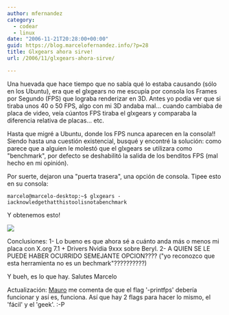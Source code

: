 ```yaml
---
author: mfernandez
category:
  - codear
  - linux
date: "2006-11-21T20:28:00+00:00"
guid: https://blog.marcelofernandez.info/?p=28
title: Glxgears ahora sirve!
url: /2006/11/glxgears-ahora-sirve/

---
```

Una huevada que hace tiempo que no sabía qué lo estaba causando (sólo en los Ubuntu), era que el glxgears no me escupía por consola los Frames por Segundo (FPS) que lograba renderizar en 3D. Antes yo podía ver que si tiraba unos 40 o 50 FPS, algo con mi 3D andaba mal... cuando cambiaba de placa de video, veía cúantos FPS tiraba el glxgears y comparaba la diferencia relativa de placas... etc.

Hasta que migré a Ubuntu, donde los FPS nunca aparecen en la consola!!
Siendo hasta una cuestión existencial, busqué y encontré la solución: como parece que a alguien le molestó que el glxgears se utilizara como "benchmark", por defecto se deshabilitó la salida de los benditos FPS (mal hecho en mi opinión).

Por suerte, dejaron una "puerta trasera", una opción de consola. Tipee esto en su consola:

```
marcelo@marcelo-desktop:~$ glxgears -iacknowledgethatthistoolisnotabenchmark
```

Y obtenemos esto!

[![](http://photos1.blogger.com/blogger2/448/981953459584652/400/Pantallazo.jpg)](http://photos1.blogger.com/blogger2/448/981953459584652/1600/Pantallazo.jpg)

Conclusiones:
1- Lo bueno es que ahora sé a cuánto anda más o menos mi placa con X.org 7.1 + Drivers Nvidia 9xxx sobre Beryl.
2- A QUIEN SE LE PUEDE HABER OCURRIDO SEMEJANTE OPCION???? ("yo reconozco que esta herramienta no es un bechmark"??????????)

Y bueh, es lo que hay.
Salutes
Marcelo

Actualización: [Mauro](http://www.blogger.com/profile/01278891690753446135) me comenta de que el flag '-printfps' debería funcionar y así es, funciona. Así que hay 2 flags para hacer lo mismo, el 'fácil' y el 'geek'. :-P
